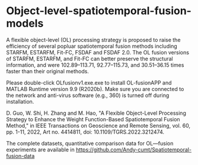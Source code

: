 # Object-level-spatiotemporal-fusion-models

A flexible object-level (OL) processing strategy is proposed to raise the efficiency of several popluar spatiotemporal fusion methods including STARFM, ESTARFM, Fit-FC, FSDAF and FSDAF 2.0. The OL fusion versions of STARFM, ESTARFM, and Fit-FC can better preserve the structural information, and were 102.89–113.71, 92.77–115.73, and 30.51–36.15 times faster than their original methods.

Please double-click OLfusionv1.exe.exe to install OL-fusionAPP and MATLAB Runtime version 9.9 (R2020b). Make sure you are connected to the network and anti-virus software (e.g., 360) is turned off during installation.

D. Guo, W. Shi, H. Zhang and M. Hao, "A Flexible Object-Level Processing Strategy to Enhance the Weight Function-Based Spatiotemporal Fusion Method," in IEEE Transactions on Geoscience and Remote Sensing, vol. 60, pp. 1-11, 2022, Art no. 4414811, doi: 10.1109/TGRS.2022.3212474.

The complete datasets, quantitative comparison data for OL—fusion experiments are available in https://github.com/Andy-cumt/Spatiotemporal-fusion-data
